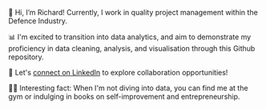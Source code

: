👋 Hi, I’m Richard! Currently, I work in quality project management within the Defence Industry. <br>

📊 I'm excited to transition into data analytics, and aim to demonstrate my proficiency in data cleaning, analysis, and visualisation through this Github repository. <br> 

🔗 Let's [connect on LinkedIn](https://www.linkedin.com/in/richardshi1/) to explore collaboration opportunities! <br>

💪🏻 Interesting fact: When I'm not diving into data, you can find me at the gym or indulging in books on self-improvement and entrepreneurship. <br>

<!---
RichardShi1/RichardShi1 is a ✨ special ✨ repository because its `README.md` (this file) appears on your GitHub profile.
You can click the Preview link to take a look at your changes.
--->

